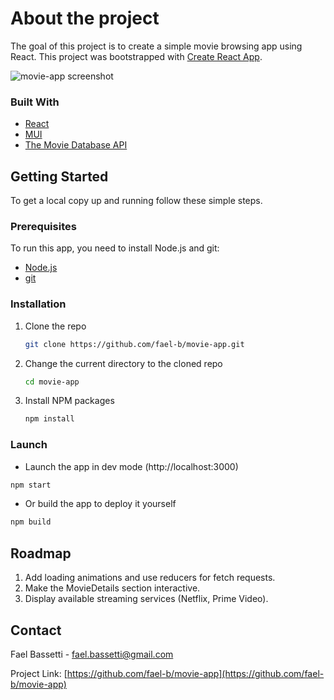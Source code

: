 # About the project

The goal of this project is to create a simple movie browsing app using React.
This project was bootstrapped with [Create React App](https://github.com/facebook/create-react-app).

![movie-app screenshot](https://i.ibb.co/KwgSy5V/movie-app.png)

### Built With

- [React](https://reactjs.org/)
- [MUI](https://mui.com/)
- [The Movie Database API](https://www.themoviedb.org/documentation/api)

## Getting Started

To get a local copy up and running follow these simple steps.

### Prerequisites

To run this app, you need to install Node.js and git:

- [Node.js](https://nodejs.org/en/)
- [git](https://git-scm.com/)

### Installation

1. Clone the repo
   ```sh
   git clone https://github.com/fael-b/movie-app.git
   ```
2. Change the current directory to the cloned repo
   ```sh
   cd movie-app
   ```
3. Install NPM packages
   ```sh
   npm install
   ```

### Launch

- Launch the app in dev mode (http://localhost:3000)

```sh
npm start
```

- Or build the app to deploy it yourself

```sh
npm build
```

## Roadmap

1. Add loading animations and use reducers for fetch requests.
2. Make the MovieDetails section interactive.
3. Display available streaming services (Netflix, Prime Video).

## Contact

Fael Bassetti - fael.bassetti@gmail.com

Project Link: [https://github.com/fael-b/movie-app](https://github.com/fael-b/movie-app)
